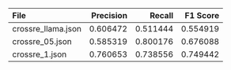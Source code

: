| File               |   Precision |   Recall |   F1 Score |
|:-------------------|------------:|---------:|-----------:|
| crossre_llama.json |    0.606472 | 0.511444 |   0.554919 |
| crossre_05.json    |    0.585319 | 0.800176 |   0.676088 |
| crossre_1.json     |    0.760653 | 0.738556 |   0.749442 |